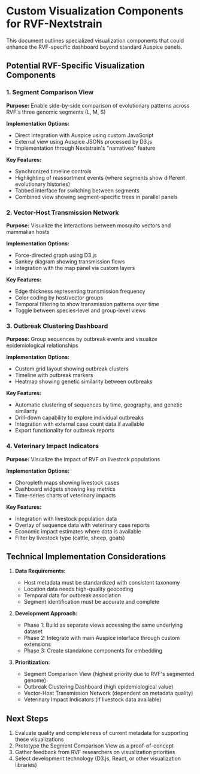 # Custom Visualization Components for RVF-Nextstrain

This document outlines specialized visualization components that could enhance the RVF-specific dashboard beyond standard Auspice panels.

## Potential RVF-Specific Visualization Components

### 1. Segment Comparison View

**Purpose:** Enable side-by-side comparison of evolutionary patterns across RVF's three genomic segments (L, M, S)

**Implementation Options:**

- Direct integration with Auspice using custom JavaScript
- External view using Auspice JSONs processed by D3.js
- Implementation through Nextstrain's "narratives" feature

**Key Features:**

- Synchronized timeline controls
- Highlighting of reassortment events (where segments show different evolutionary histories)
- Tabbed interface for switching between segments
- Combined view showing segment-specific trees in parallel panels

### 2. Vector-Host Transmission Network

**Purpose:** Visualize the interactions between mosquito vectors and mammalian hosts

**Implementation Options:**

- Force-directed graph using D3.js
- Sankey diagram showing transmission flows
- Integration with the map panel via custom layers

**Key Features:**

- Edge thickness representing transmission frequency
- Color coding by host/vector groups
- Temporal filtering to show transmission patterns over time
- Toggle between species-level and group-level views

### 3. Outbreak Clustering Dashboard

**Purpose:** Group sequences by outbreak events and visualize epidemiological relationships

**Implementation Options:**

- Custom grid layout showing outbreak clusters
- Timeline with outbreak markers
- Heatmap showing genetic similarity between outbreaks

**Key Features:**

- Automatic clustering of sequences by time, geography, and genetic similarity
- Drill-down capability to explore individual outbreaks
- Integration with external case count data if available
- Export functionality for outbreak reports

### 4. Veterinary Impact Indicators

**Purpose:** Visualize the impact of RVF on livestock populations

**Implementation Options:**

- Choropleth maps showing livestock cases
- Dashboard widgets showing key metrics
- Time-series charts of veterinary impacts

**Key Features:**

- Integration with livestock population data
- Overlay of sequence data with veterinary case reports
- Economic impact estimates where data is available
- Filter by livestock type (cattle, sheep, goats)

## Technical Implementation Considerations

1. **Data Requirements:**

   - Host metadata must be standardized with consistent taxonomy
   - Location data needs high-quality geocoding
   - Temporal data for outbreak association
   - Segment identification must be accurate and complete

2. **Development Approach:**

   - Phase 1: Build as separate views accessing the same underlying dataset
   - Phase 2: Integrate with main Auspice interface through custom extensions
   - Phase 3: Create standalone components for embedding

3. **Prioritization:**
   - Segment Comparison View (highest priority due to RVF's segmented genome)
   - Outbreak Clustering Dashboard (high epidemiological value)
   - Vector-Host Transmission Network (dependent on metadata quality)
   - Veterinary Impact Indicators (if livestock data available)

## Next Steps

1. Evaluate quality and completeness of current metadata for supporting these visualizations
2. Prototype the Segment Comparison View as a proof-of-concept
3. Gather feedback from RVF researchers on visualization priorities
4. Select development technology (D3.js, React, or other visualization libraries)
